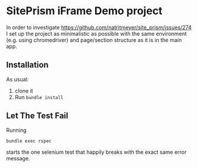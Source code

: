 # SitePrism iFrame Demo project

In order to investigate https://github.com/natritmeyer/site_prism/issues/274
I set up the project as minimalistic as possible with the same environment
(e.g. using chromedriver) and page/section structure as it is in the main app.

## Installation

As usual:
1. clone it
2. Run `bundle install`

## Let The Test Fail

Running

```
bundle exec rspec
```

starts the one selenium test that happily breaks with the exact same error message.
